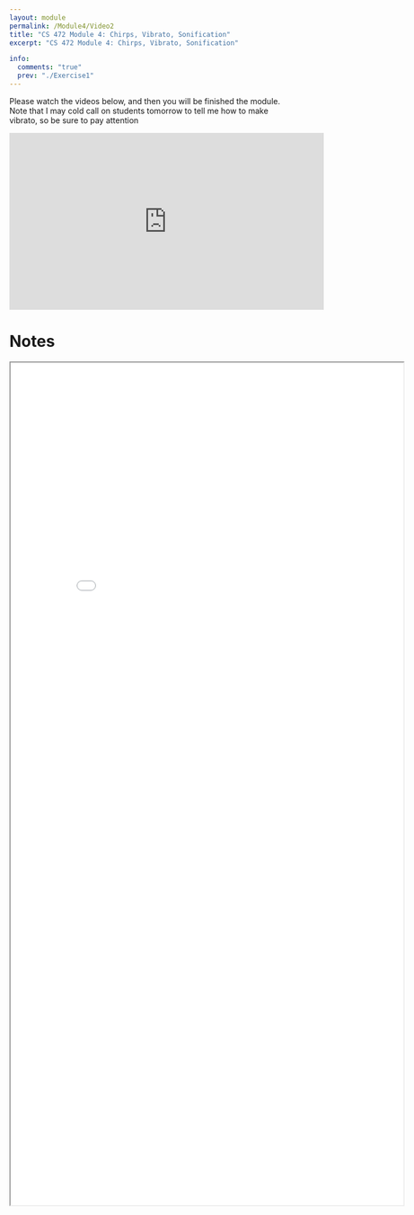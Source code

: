 ```yaml
---
layout: module
permalink: /Module4/Video2
title: "CS 472 Module 4: Chirps, Vibrato, Sonification"
excerpt: "CS 472 Module 4: Chirps, Vibrato, Sonification"

info:
  comments: "true"
  prev: "./Exercise1"
---
```


<p>
Please watch the videos below, and then you will be finished the module.  Note that I may cold call on students tomorrow to tell me how to make vibrato, so be sure to pay attention
</p>

<iframe width="560" height="315" src="https://www.youtube.com/embed/2n_jZhm57U4" frameborder="0" allow="accelerometer; autoplay; clipboard-write; encrypted-media; gyroscope; picture-in-picture" allowfullscreen></iframe>


<h1>Notes</h1>
<iframe src = "../images/Module4/VibratoSonification.html" width="700" height="1500"></iframe>